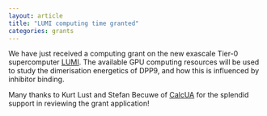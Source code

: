 ```yaml
---
layout: article
title: "LUMI computing time granted"
categories: grants
---
```


We have just received a computing grant on the new exascale Tier-0 supercomputer [LUMI](https://www.lumi-supercomputer.eu). The available GPU computing resources will be used to study the dimerisation energetics of DPP9, and how this is influenced by inhibitor binding.

Many thanks to Kurt Lust and Stefan Becuwe of [CalcUA](https://www.uantwerpen.be/en/core-facilities/calcua/) for the splendid support in reviewing the grant application!
